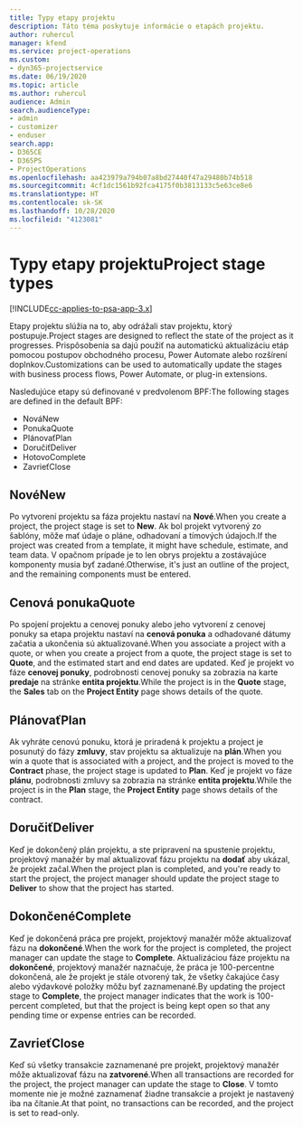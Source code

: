 ```yaml
---
title: Typy etapy projektu
description: Táto téma poskytuje informácie o etapách projektu.
author: ruhercul
manager: kfend
ms.service: project-operations
ms.custom:
- dyn365-projectservice
ms.date: 06/19/2020
ms.topic: article
ms.author: ruhercul
audience: Admin
search.audienceType:
- admin
- customizer
- enduser
search.app:
- D365CE
- D365PS
- ProjectOperations
ms.openlocfilehash: aa423979a794b07a8bd27440f47a29480b74b518
ms.sourcegitcommit: 4cf1dc1561b92fca4175f0b3813133c5e63ce8e6
ms.translationtype: HT
ms.contentlocale: sk-SK
ms.lasthandoff: 10/28/2020
ms.locfileid: "4123081"
---
```

# <a name="project-stage-types"></a><span data-ttu-id="7da4d-103">Typy etapy projektu</span><span class="sxs-lookup"><span data-stu-id="7da4d-103">Project stage types</span></span> 

[!INCLUDE[cc-applies-to-psa-app-3.x](../includes/cc-applies-to-psa-app-3x.md)]

<span data-ttu-id="7da4d-104">Etapy projektu slúžia na to, aby odrážali stav projektu, ktorý postupuje.</span><span class="sxs-lookup"><span data-stu-id="7da4d-104">Project stages are designed to reflect the state of the project as it progresses.</span></span> <span data-ttu-id="7da4d-105">Prispôsobenia sa dajú použiť na automatickú aktualizáciu etáp pomocou postupov obchodného procesu, Power Automate alebo rozšírení doplnkov.</span><span class="sxs-lookup"><span data-stu-id="7da4d-105">Customizations can be used to automatically update the stages with business process flows, Power Automate, or plug-in extensions.</span></span>

<span data-ttu-id="7da4d-106">Nasledujúce etapy sú definované v predvolenom BPF:</span><span class="sxs-lookup"><span data-stu-id="7da4d-106">The following stages are defined in the default BPF:</span></span>

- <span data-ttu-id="7da4d-107">Nová</span><span class="sxs-lookup"><span data-stu-id="7da4d-107">New</span></span>
- <span data-ttu-id="7da4d-108">Ponuka</span><span class="sxs-lookup"><span data-stu-id="7da4d-108">Quote</span></span>
- <span data-ttu-id="7da4d-109">Plánovať</span><span class="sxs-lookup"><span data-stu-id="7da4d-109">Plan</span></span>
- <span data-ttu-id="7da4d-110">Doručiť</span><span class="sxs-lookup"><span data-stu-id="7da4d-110">Deliver</span></span>
- <span data-ttu-id="7da4d-111">Hotovo</span><span class="sxs-lookup"><span data-stu-id="7da4d-111">Complete</span></span>
- <span data-ttu-id="7da4d-112">Zavrieť</span><span class="sxs-lookup"><span data-stu-id="7da4d-112">Close</span></span> 

## <a name="new"></a><span data-ttu-id="7da4d-113">Nové</span><span class="sxs-lookup"><span data-stu-id="7da4d-113">New</span></span>

<span data-ttu-id="7da4d-114">Po vytvorení projektu sa fáza projektu nastaví na **Nové**.</span><span class="sxs-lookup"><span data-stu-id="7da4d-114">When you create a project, the project stage is set to **New**.</span></span> <span data-ttu-id="7da4d-115">Ak bol projekt vytvorený zo šablóny, môže mať údaje o pláne, odhadovaní a tímových údajoch.</span><span class="sxs-lookup"><span data-stu-id="7da4d-115">If the project was created from a template, it might have schedule, estimate, and team data.</span></span> <span data-ttu-id="7da4d-116">V opačnom prípade je to len obrys projektu a zostávajúce komponenty musia byť zadané.</span><span class="sxs-lookup"><span data-stu-id="7da4d-116">Otherwise, it's just an outline of the project, and the remaining components must be entered.</span></span>

## <a name="quote"></a><span data-ttu-id="7da4d-117">Cenová ponuka</span><span class="sxs-lookup"><span data-stu-id="7da4d-117">Quote</span></span>

<span data-ttu-id="7da4d-118">Po spojení projektu a cenovej ponuky alebo jeho vytvorení z cenovej ponuky sa etapa projektu nastaví na **cenová ponuka** a odhadované dátumy začatia a ukončenia sú aktualizované.</span><span class="sxs-lookup"><span data-stu-id="7da4d-118">When you associate a project with a quote, or when you create a project from a quote, the project stage is set to **Quote**, and the estimated start and end dates are updated.</span></span> <span data-ttu-id="7da4d-119">Keď je projekt vo fáze **cenovej ponuky**, podrobnosti cenovej ponuky sa zobrazia na karte **predaje** na stránke **entita projektu**.</span><span class="sxs-lookup"><span data-stu-id="7da4d-119">While the project is in the **Quote** stage, the **Sales** tab on the **Project Entity** page shows details of the quote.</span></span>

## <a name="plan"></a><span data-ttu-id="7da4d-120">Plánovať</span><span class="sxs-lookup"><span data-stu-id="7da4d-120">Plan</span></span>

<span data-ttu-id="7da4d-121">Ak vyhráte cenovú ponuku, ktorá je priradená k projektu a project je posunutý do fázy **zmluvy**, stav projektu sa aktualizuje na **plán**.</span><span class="sxs-lookup"><span data-stu-id="7da4d-121">When you win a quote that is associated with a project, and the project is moved to the **Contract** phase, the project stage is updated to **Plan**.</span></span> <span data-ttu-id="7da4d-122">Keď je projekt vo fáze **plánu**, podrobnosti zmluvy sa zobrazia na stránke **entita projektu**.</span><span class="sxs-lookup"><span data-stu-id="7da4d-122">While the project is in the **Plan** stage, the **Project Entity** page shows details of the contract.</span></span>

## <a name="deliver"></a><span data-ttu-id="7da4d-123">Doručiť</span><span class="sxs-lookup"><span data-stu-id="7da4d-123">Deliver</span></span>

<span data-ttu-id="7da4d-124">Keď je dokončený plán projektu, a ste pripravení na spustenie projektu, projektový manažér by mal aktualizovať fázu projektu na **dodať** aby ukázal, že projekt začal.</span><span class="sxs-lookup"><span data-stu-id="7da4d-124">When the project plan is completed, and you're ready to start the project, the project manager should update the project stage to **Deliver** to show that the project has started.</span></span>

## <a name="complete"></a><span data-ttu-id="7da4d-125">Dokončené</span><span class="sxs-lookup"><span data-stu-id="7da4d-125">Complete</span></span> 

<span data-ttu-id="7da4d-126">Keď je dokončená práca pre projekt, projektový manažér môže aktualizovať fázu na **dokončené**.</span><span class="sxs-lookup"><span data-stu-id="7da4d-126">When the work for the project is completed, the project manager can update the stage to **Complete**.</span></span> <span data-ttu-id="7da4d-127">Aktualizáciou fáze projektu na **dokončené**, projektový manažér naznačuje, že práca je 100-percentne dokončená, ale že projekt je stále otvorený tak, že všetky čakajúce časy alebo výdavkové položky môžu byť zaznamenané.</span><span class="sxs-lookup"><span data-stu-id="7da4d-127">By updating the project stage to **Complete**, the project manager indicates that the work is 100-percent completed, but that the project is being kept open so that any pending time or expense entries can be recorded.</span></span>

## <a name="close"></a><span data-ttu-id="7da4d-128">Zavrieť</span><span class="sxs-lookup"><span data-stu-id="7da4d-128">Close</span></span>

<span data-ttu-id="7da4d-129">Keď sú všetky transakcie zaznamenané pre projekt, projektový manažér môže aktualizovať fázu na **zatvorené**.</span><span class="sxs-lookup"><span data-stu-id="7da4d-129">When all transactions are recorded for the project, the project manager can update the stage to **Close**.</span></span> <span data-ttu-id="7da4d-130">V tomto momente nie je možné zaznamenať žiadne transakcie a projekt je nastavený iba na čítanie.</span><span class="sxs-lookup"><span data-stu-id="7da4d-130">At that point, no transactions can be recorded, and the project is set to read-only.</span></span>

